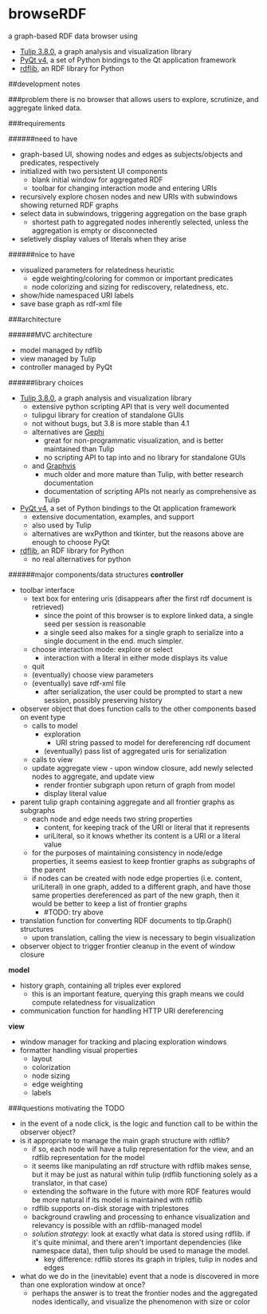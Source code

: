 browseRDF
=========

a graph-based RDF data browser using
- [Tulip 3.8.0](http://tulip.labri.fr/TulipDrupal/), a graph analysis and visualization 
library
- [PyQt v4](http://www.riverbankcomputing.com/software/pyqt/intro), a set of Python 
bindings to the Qt application framework
- [rdflib](https://github.com/RDFLib/rdflib), an RDF library for Python

##development notes

###problem
there is no browser that allows users to explore, scrutinize, and aggregate linked data.

###requirements

######need to have
- graph-based UI, showing nodes and edges as subjects/objects and predicates, respectively
- initialized with two persistent UI components
    - blank initial window for aggregated RDF
    - toolbar for changing interaction mode and entering URIs
- recursively explore chosen nodes and new URIs with subwindows showing returned RDF graphs
- select data in subwindows, triggering aggregation on the base graph
    - shortest path to aggregated nodes inherently selected, unless the aggregation is empty or disconnected
- seletively display values of literals when they arise

######nice to have
- visualized parameters for relatedness heuristic
    - egde weighting/coloring for common or important predicates
    - node colorizing and sizing for rediscovery, relatedness, etc.
- show/hide namespaced URI labels
- save base graph as rdf-xml file

###architecture

######MVC architecture
- model managed by rdflib
- view managed by Tulip
- controller managed by PyQt

######library choices
- [Tulip 3.8.0](http://tulip.labri.fr/TulipDrupal/), a graph analysis and visualization 
library
    - extensive python scripting API that is very well documented
    - tulipgui library for creation of standalone GUIs
    - not without bugs, but 3.8 is more stable than 4.1
    - alternatives are [Gephi](https://gephi.org/)
        - great for non-programmatic visualization, and is better maintained than Tulip
        - no scripting API to tap into and no library for standalone GUIs
    - and [Graphvis](http://www.graphviz.org/)
        - much older and more mature than Tulip, with better research documentation
        - documentation of scripting APIs not nearly as comprehensive as Tulip
- [PyQt v4](http://www.riverbankcomputing.com/software/pyqt/intro), a set of Python 
bindings to the Qt application framework
    - extensive documentation, examples, and support
    - also used by Tulip
    - alternatives are wxPython and tkinter, but the reasons above are enough to
choose PyQt
- [rdflib](https://github.com/RDFLib/rdflib), an RDF library for Python
    - no real alternatives for python

######major components/data structures
**controller**

- toolbar interface
    - text box for entering uris (disappears after the first rdf document is retrieved)
        - since the point of this browser is to explore linked data, a single
          seed per session is reasonable
        - a single seed also makes for a single graph to serialize into a single
          document in the end.  much simpler.
    - choose interaction mode: explore or select
        - interaction with a literal in either mode displays its value
    - quit
    - (eventually) choose view parameters
    - (eventually) save rdf-xml file
        - after serialization, the user could be prompted to start a new session,
          possibly preserving history
- observer object that does function calls to the other components based on event type
    - calls to model
        - exploration
            - URI string passed to model for dereferencing rdf document
        - (eventually) pass list of aggregated uris for serialization
    - calls to view
	- update aggregate view
            - upon window closure, add newly selected nodes to aggregate, and update view
        - render frontier subgraph upon return of graph from model
        - display literal value
- parent tulip graph containing aggregate and all frontier graphs as subgraphs
    - each node and edge needs two string properties
        - content, for keeping track of the URI or literal that it represents
        - uriLiteral, so it knows whether its content is a URI or a literal value
    - for the purposes of maintaining consistency in node/edge properties, it seems
      easiest to keep frontier graphs as subgraphs of the parent
    - if nodes can be created with node edge properties (i.e. content, uriLiteral) in
      one graph, added to a different graph, and have those same properties dereferenced
      as part of the new graph, then it would be better to keep a list of frontier graphs
        - #TODO: try above
- translation function for converting RDF documents to tlp.Graph() structures
    - upon translation, calling the view is necessary to begin visualization
- observer object to trigger frontier cleanup in the event of window closure

**model**

- history graph, containing all triples ever explored
    - this is an important feature, querying this graph means we could compute relatedness
      for visualization
- communication function for handling HTTP URI dereferencing

**view**

- window manager for tracking and placing exploration windows
- formatter handling visual properties
    - layout
    - colorization
    - node sizing
    - edge weighting
    - labels
    

###questions motivating the TODO
- in the event of a node click, is the logic and function call to be within the observer
object?
- is it appropriate to manage the main graph structure with rdflib?
    - if so, each node will have a tulip representation for the view, and an rdflib representation for the model
    - it seems like manipulating an rdf structure with rdflib makes sense, but it may be just as natural within tulip (rdflib functioning solely as a translator, in that case)
    - extending the software in the future with more RDF features would be more natural if its model is maintained with rdflib
    - rdflib supports on-disk storage with triplestores
    - background crawling and processing to enhance visualization and relevancy is possible with an rdflib-managed model
    - *solution strategy*: look at exactly what data is stored using rdflib.  if it's quite minimal, and there aren't important dependencies (like namespace data), then tulip should be used to manage the model.
        - key difference:  rdflib stores its graph in triples, tulip in nodes and edges
- what do we do in the (inevitable) event that a node is discovered in more than one exploration window at once?
    - perhaps the answer is to treat the frontier nodes and the aggregated nodes identically, and visualize the phenomenon with size or color
